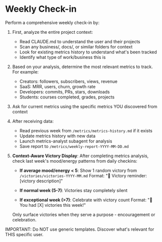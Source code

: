 # Weekly Check-in

Perform a comprehensive weekly check-in by:

1. First, analyze the entire project context:
   - Read CLAUDE.md to understand the user and their projects
   - Scan any business/, docs/, or similar folders for context
   - Look for existing metrics history to understand what's been tracked
   - Identify what type of work/business this is

2. Based on your analysis, determine the most relevant metrics to track. For example:
   - Creators: followers, subscribers, views, revenue
   - SaaS: MRR, users, churn, growth rate
   - Developers: commits, PRs, stars, downloads
   - Students: courses completed, grades, projects

3. Ask for current metrics using the specific metrics YOU discovered from context

4. After receiving data:
   - Read previous week from `/metrics/metrics-history.md` if it exists
   - Update metrics history with new data
   - Launch metrics-analyst subagent for analysis
   - Save report to `/metrics/weekly-report-YYYY-MM-DD.md`

5. **Context-Aware Victory Display**:
   After completing metrics analysis, check last week's mood/energy patterns from daily checkins:
   
   - **If average mood/energy < 5**: Show 1 random victory from `/victories/victories-YYYY-MM.md` 
     Format: "💪 Victory reminder: [victory description]"
   
   - **If normal week (5-7)**: Victories stay completely silent
   
   - **If exceptional week (>7)**: Celebrate with victory count
     Format: "🎉 You had [X] victories this week!"
   
   Only surface victories when they serve a purpose - encouragement or celebration.

IMPORTANT: Do NOT use generic templates. Discover what's relevant for THIS specific user.